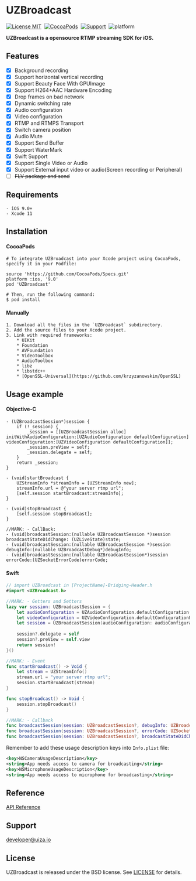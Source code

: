 UZBroadcast
==============

[![License MIT](https://img.shields.io/badge/license-BSD-green.svg?style=flat)](https://raw.githubusercontent.com/uizaio/uiza-ios-broadcast-sdk/master/LICENSE)&nbsp;
[![CocoaPods](http://img.shields.io/cocoapods/v/UZBroadcast.svg?style=flat)](http://cocoapods.org/?q=UZBroadcast)&nbsp;
[![Support](https://img.shields.io/badge/ios-9-orange.svg)](https://www.apple.com/nl/ios/)&nbsp;
![platform](https://img.shields.io/badge/platform-ios-ff69b4.svg)&nbsp;


**UZBroadcast is a opensource RTMP streaming SDK for iOS.**  

## Features

- [x] 	Background recording
- [x] 	Support horizontal vertical recording
- [x] 	Support Beauty Face With GPUImage
- [x] 	Support H264+AAC Hardware Encoding
- [x] 	Drop frames on bad network 
- [x] 	Dynamic switching rate
- [x] 	Audio configuration
- [x] 	Video configuration
- [x] 	RTMP and RTMPS Transport
- [x] 	Switch camera position
- [x] 	Audio Mute
- [x] 	Support Send Buffer
- [x] 	Support WaterMark
- [x] 	Swift Support
- [x] 	Support Single Video or Audio 
- [x] 	Support External input video or audio(Screen recording or Peripheral)
- [ ] 	~~FLV package and send~~

## Requirements
    - iOS 9.0+
    - Xcode 11
  
## Installation

#### CocoaPods
	# To integrate UZBroadcast into your Xcode project using CocoaPods, specify it in your Podfile:

	source 'https://github.com/CocoaPods/Specs.git'
	platform :ios, '9.0'
	pod 'UZBroadcast'
	
	# Then, run the following command:
	$ pod install

#### Manually

    1. Download all the files in the `UZBroadcast` subdirectory.
    2. Add the source files to your Xcode project.
    3. Link with required frameworks:
        * UIKit
        * Foundation
        * AVFoundation
        * VideoToolbox
        * AudioToolbox
        * libz
        * libstdc++
        * [OpenSSL-Universal](https://github.com/krzyzanowskim/OpenSSL)
	
## Usage example 

#### Objective-C
```objc
- (UZBroadcastSession*)session {
	if (!_session) {
	    _session = [[UZBroadcastSession alloc] initWithAudioConfiguration:[UZAudioConfiguration defaultConfiguration] videoConfiguration:[UZVideoConfiguration defaultConfiguration]];
	    _session.preView = self;
	    _session.delegate = self;
	}
	return _session;
}

- (void)startBroadcast {	
	UZStreamInfo *streamInfo = [UZStreamInfo new];
	streamInfo.url = @"your server rtmp url";
	[self.session startBroadcast:streamInfo];
}

- (void)stopBroadcast {
	[self.session stopBroadcast];
}

//MARK: - CallBack:
- (void)broadcastSession:(nullable UZBroadcastSession *)session broadcastStateDidChange: (UZLiveState)state;
- (void)broadcastSession:(nullable UZBroadcastSession *)session debugInfo:(nullable UZBroadcastDebug*)debugInfo;
- (void)broadcastSession:(nullable UZBroadcastSession*)session errorCode:(UZSocketErrorCode)errorCode;
```

#### Swift

```swift
// import UZBroadcast in [ProjectName]-Bridging-Header.h
#import <UZBroadcast.h> 

//MARK: - Getters and Setters
lazy var session: UZBroadcastSession = {
	let audioConfiguration = UZAudioConfiguration.defaultConfiguration()
	let videoConfiguration = UZVideoConfiguration.defaultConfigurationForQuality(UZVideoQuality.SD_360, landscape: false)
	let session = UZBroadcastSession(audioConfiguration: audioConfiguration, videoConfiguration: videoConfiguration)
	    
	session?.delegate = self
	session?.preView = self.view
	return session!
}()

//MARK: - Event
func startBroadcast() -> Void { 
	let stream = UZStreamInfo()
	stream.url = "your server rtmp url";
	session.startBroadcast(stream)
}

func stopBroadcast() -> Void {
	session.stopBroadcast()
}

//MARK: - Callback
func broadcastSession(session: UZBroadcastSession?, debugInfo: UZBroadcastDebug?) 
func broadcastSession(session: UZBroadcastSession?, errorCode: UZSocketErrorCode)
func broadcastSession(session: UZBroadcastSession?, broadcastStateDidChange state: UZBroadcastState)
```

Remember to add these usage description keys into `Info.plist` file:

```xml
<key>NSCameraUsageDescription</key>
<string>App needs access to camera for broadcasting</string>
<key>NSMicrophoneUsageDescription</key>
<string>App needs access to microphone for broadcasting</string>
```

## Reference
[API Reference](https://uizaio.github.io/uiza-ios-broadcast-sdk/)

## Support
developer@uiza.io

## License
UZBroadcast is released under the BSD license. See [LICENSE](https://github.com/uizaio/uiza-sdk-broadcast-ios/blob/master/LICENSE) for details.
